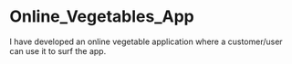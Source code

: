 # Online_Vegetables_App
I have developed an online vegetable application where a customer/user can use it to surf the app.
